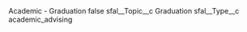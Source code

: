 <?xml version="1.0" encoding="UTF-8"?>
<CustomMetadata xmlns="http://soap.sforce.com/2006/04/metadata" xmlns:xsi="http://www.w3.org/2001/XMLSchema-instance" xmlns:xsd="http://www.w3.org/2001/XMLSchema">
    <label>Academic - Graduation</label>
    <protected>false</protected>
    <values>
        <field>sfal__Topic__c</field>
        <value xsi:type="xsd:string">Graduation</value>
    </values>
    <values>
        <field>sfal__Type__c</field>
        <value xsi:type="xsd:string">academic_advising</value>
    </values>
</CustomMetadata>

